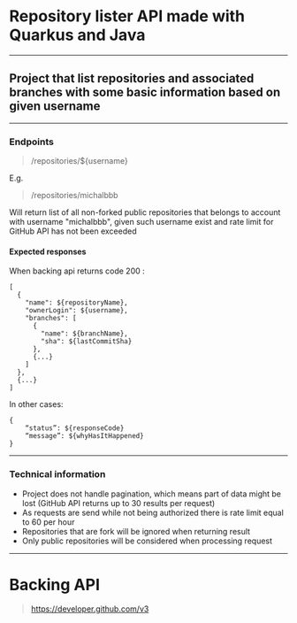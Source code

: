 # Repository lister API made with Quarkus and Java
___
## Project that list repositories and associated branches with some basic information based on given username
___
### Endpoints
> /repositories/${username}

E.g.
> /repositories/michalbbb

Will return list of all non-forked public repositories that belongs to account with username "michalbbb", given such username exist and rate limit for GitHub API has not been exceeded

#### Expected responses

When backing api returns code 200 :
```text
[
  {
    "name": ${repositoryName},
    "ownerLogin": ${username},
    "branches": [
      {
        "name": ${branchName},
        "sha": ${lastCommitSha}
      },
      {...}	
    ]
  },
  {...}
]
```
In other cases:
```text
{
    “status”: ${responseCode}
    “message”: ${whyHasItHappened}
}
```
___
### Technical information
* Project does not handle pagination, which means part of data might be lost (GitHub API returns up to 30 results per request)
* As requests are send while not being authorized there is rate limit equal to 60 per hour
* Repositories that are fork will be ignored when returning result
* Only public repositories will be considered when processing request
___
# Backing API
> https://developer.github.com/v3